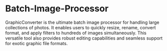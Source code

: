 # Batch-Image-Processor
GraphicConverter is the ultimate batch image processor for handling large collections of photos. It enables users to quickly resize, rename, convert format, and apply filters to hundreds of images simultaneously. This versatile tool also provides robust editing capabilities and seamless support for exotic graphic file formats.
